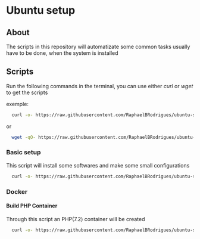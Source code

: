 # Ubuntu setup

## About

The scripts in this repository will automatizate some common tasks usually have to be done, when the system is installed 

## Scripts

Run the following commands in the terminal, you can use either *curl* or *wget* to get the scripts

exemple:
```sh
  curl -o- https://raw.githubusercontent.com/RaphaelBRodrigues/ubuntu-setup/master/init.sh | bash;
```
or 
```sh
  wget -qO- https://raw.githubusercontent.com/RaphaelBRodrigues/ubuntu-setup/master/init.sh | bash;
```


### Basic setup

This script will install some softwares and make some small configurations

```sh
  curl -o- https://raw.githubusercontent.com/RaphaelBRodrigues/ubuntu-setup/master/init.sh | bash;
```

### Docker

#### Build PHP Container

Through this script an PHP(7.2) container will be created

```sh
  curl -o- https://raw.githubusercontent.com/RaphaelBRodrigues/ubuntu-setup/master/scripts/docker/containers/php/build.sh | bash;
```
